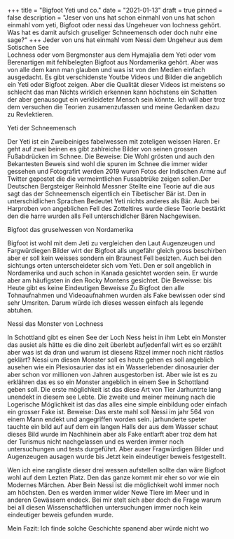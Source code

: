 +++
title = "Bigfoot Yeti und co."
date = "2021-01-13"
draft = true
pinned = false
description = "Jeser von uns hat schon einmahl von uns hat schon einmahl vom yeti, Bigfoot oder nessi das Ungeheuer von lochness gehört. Was hat es damit aufsich gruseliger Schneemensch oder doch nuhr eine sage?"
+++
Jeder von uns hat einmahl vom Nessi dem Ungeheur aus dem Sotischen See\
Lochness oder vom Bergmonster aus dem Hymajalia dem Yeti oder vom Berenartigen mit fehlbelegten Bigfoot aus Nordamerika gehört. Aber was von alle dem kann man glauben und was ist von den Medien einfach ausgedacht. Es gibt verschidenste Youtbe Videos und Bilder die angeblich ein Yeti oder Bigfoot zeigen. Aber die Qualität dieser Videos ist meistens so schlecht das man Nichts wirklich erkennen kann höchstens ein Schatten der aber genausogut ein verkleideter Mensch sein könnte. Ich will aber troz dem versuchen die Teorien zusamenzufassen und meine Gedanken dazu zu Revlektieren.

Yeti der Schneemensch

Der Yeti ist ein Zweibeiniges fabelwessen mit zoteligen weissen Haren. Er geht auf zwei beinen es gibt zahlreiche Bilder von seinen grossen Fußabdrücken im Schnee. Die Beweise: Die Wohl grösten und auch den Bekantesten Beweis sind wohl die spuren im Schnee die immer wider gessehen und Fotografirt werden 2019 wuren Fotos der Indischen Arme auf Twitter gepostet die die vermeimtlichen Fussabtrüke zeigen sollen.Der Deutschen Bergsteiger Reinhold Messner Stellte eine Teorie auf die aus sagt das der Schneemensch eigentlich ein Tibetischer Bär ist. Den in unterschidlichen Sprachen Bedeutet Yeti nichts anderes als Bär. Auch bei Harproben von angeblichen Fell des Zotteltires wurde diese Teorie bestärkt den die harre wurden alls Fell unterschidlcher Bären Nachgewisen.

Bigfoot das gruselwessen von Nordamerika

Bigfoot ist wohl mit dem Jeti zu vergleichen den Laut Augenzeugen und Fargwürdiegen Bilder wirt der Bigfoot alls ungefähr gleich gross beschirben aber er soll kein weisses sondern ein Braunest Fell besizten. Auch bei den sichtungs orten unterscheideter sich vom Yeti. Den er soll angeblich in Nordamerika und auch schon in Kanada gesichtet worden sein. Er wurde aber am häufigsten in den Rocky Montens gesichtet. Die Beweisse: bis Heute gibt es keine Eindeutigen Beweisse Zu Bigfoot den alle Tohnaufnahmen und Videoaufnahmen wurden als Fake bewissen oder sind sehr Umsriten. Darum würde ich dieses wessen einfach als legende abtuhen.  

Nessi das Monster von Lochness

In Schottland gibt es einen See der Loch Ness heist in ihm Lebt ein Monster das ausiet als hätte es die dino zeit überlebt aufjedenfall wirt es so erzählt aber was ist da  dran und warum ist diesens Räzel immer noch nicht rästlos geklärt? Nessi um diesen Monster soll es heute gehen es soll angeblich ausehen wie ein Plesiosaurier das ist ein Wasserlebender dinosaurier der aber schon vor millionen von Jahren ausgestorben ist. Aber wie ist es zu erklähren das es so ein Monster angeblich in einem See in Schottland geben soll. Die erste möglichkeit ist das diese Art von Tier Jarhuntrte lang unendekt in diesem see Lebte. Die zweite und meiner meinung nach die Logerische Möglichkeit ist das das alles eine simple einbildung oder einfach ein grosser Fake ist. Beweise: Das erste mahl soll Nessi im jahr 564 von einem Mann endekt und angegriffen worden sein. jarhunderte speter tauchte ein bild auf auf dem ein langen Halls der aus dem Wasser schaut dieses Bild wurde im Nachhinein aber als Fake entlarft aber troz dem hat der Turismus nicht nachgelassen und es werden immer noch untersuchungen und tests durgeführt. Aber auser Fragwürdigen Bilder und Augenzeugen ausagen wurde bis Jetzt kein eindeutiger beweis festgestellt.

Wen ich eine rangliste dieser drei wessen aufstellen sollte dan wäre Bigfoot wohl auf dem Lezten Platz. Den das ganze kommt mir eher so vor wie ein Modernes Märchen. Aber Bein Nessi ist die möglichkeit wohl immer noch am höchsten. Den es werden immer wider Newe Tiere im Meer und in anderen Gewässern endeck. Bei mir stelt sich aber doch die Frage warum bei all diesen Wissenschaftlichen untersuchungen immer noch kein eindeutiger beweis gefunden wurde.

Mein Fazit: Ich finde solche Geschichte spanend aber würde nicht wo
